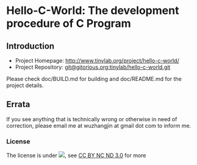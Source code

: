 # Hello-C-World: The development procedure of C Program #


## Introduction

- Project Homepage: <http://www.tinylab.org/project/hello-c-world/>
- Project Repository: [git@gitorious.org:tinylab/hello-c-world.git](https://gitorious.org/tinylab/hello-c-world/)

Please check doc/BUILD.md for building and doc/README.md for the project details.

## Errata

If you see anything that is technically wrong or otherwise in need of
correction, please email me at wuzhangjin at gmail dot com to inform me.

### License

The license is under ![](http://i.creativecommons.org/l/by-nc-nd/3.0/88x31.png), see [CC BY NC ND 3.0](http://creativecommons.org/licenses/by-nc-nd/3.0/) for more
